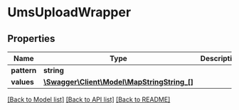 # UmsUploadWrapper

## Properties
Name | Type | Description | Notes
------------ | ------------- | ------------- | -------------
**pattern** | **string** |  | [optional] 
**values** | [**\Swagger\Client\Model\MapStringString_[]**](MapStringString_.md) |  | [optional] 

[[Back to Model list]](../README.md#documentation-for-models) [[Back to API list]](../README.md#documentation-for-api-endpoints) [[Back to README]](../README.md)


